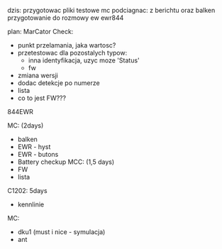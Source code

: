 


dzis:
przygotowac pliki testowe
mc podciagnac: z berichtu oraz balken
przygotowanie do rozmowy
ew ewr844

plan:
MarCator Check:
- punkt przelamania, jaka wartosc?
- przetestowac dla pozostalych typow:
	- inna identyfikacja, uzyc moze 'Status'
	- fw
- zmiana wersji
- dodac detekcje po numerze
- lista 
- co to jest FW???


844EWR

MC: (2days)
- balken
- EWR - hyst
- EWR - butons
- Battery checkup
MCC: (1,5 days)
- FW
- lista

C1202: 5days
- kennlinie

MC:
- dku1 (must i nice - symulacja)
- ant